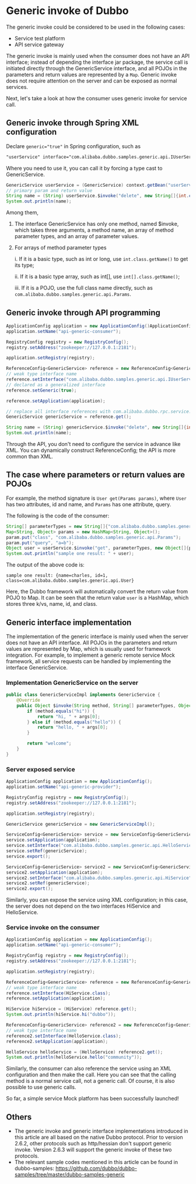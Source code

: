 # Generic invoke of Dubbo

The generic invoke could be considered to be used in the following cases:

- Service test platform
- API service gateway

The generic invoke is mainly used when the consumer does not have an API interface; 
instead of depending the interface jar package, the service call is initiated directly through the GenericService interface, and all POJOs in the parameters and return values are represented by a `Map`. 
Generic invoke does not require attention on the server and can be exposed as normal services.

Next, let's take a look at how the consumer uses generic invoke for service call.

## Generic invoke through Spring XML configuration

Declare `generic="true"` in Spring configuration, such as

```xml
"userService" interface="com.alibaba.dubbo.samples.generic.api.IUserService" generic="true"/>
```

Where you need to use it, you can call it by forcing a type cast to GenericService.

```java
GenericService userService = (GenericService) context.getBean("userService");
// primary param and return value
String name = (String) userService.$invoke("delete", new String[]{int.class.getName()}, new Object[]{1});
System.out.println(name);
```

Among them,

1. The interface GenericService has only one method, named $invoke, which takes three arguments, a method name, an array of method parameter types, and an array of parameter values.

2. For arrays of method parameter types

   i.	If it is a basic type, such as int or long, use `int.class.getName()` to get its type;
   
   ii. If it is a basic type array, such as int[], use `int[].class.getName()`;
   
   iii.	If it is a POJO, use the full class name directly, such as `com.alibaba.dubbo.samples.generic.api.Params`.

## Generic invoke through API programming

```java
ApplicationConfig application = new ApplicationConfig()ApplicationConfig application = new ApplicationConfig();
application.setName("api-generic-consumer");

RegistryConfig registry = new RegistryConfig();
registry.setAddress("zookeeper://127.0.0.1:2181");

application.setRegistry(registry);

ReferenceConfig<GenericService> reference = new ReferenceConfig<GenericService>();
// weak type interface name
reference.setInterface("com.alibaba.dubbo.samples.generic.api.IUserService");
// declared as a generalized interface
reference.setGeneric(true);

reference.setApplication(application);

// replace all interface references with com.alibaba.dubbo.rpc.service.GenericService
GenericService genericService = reference.get();

String name = (String) genericService.$invoke("delete", new String[]{int.class.getName()}, new Object[]{1});
System.out.println(name);
```

Through the API, you don't need to configure the service in advance like XML. You can dynamically construct ReferenceConfig; the API is more common than XML.

## The case where parameters or return values are POJOs

For example, the method signature is `User get(Params params)`, where `User` has two attributes, id and name, and `Params` has one attribute, query.

The following is the code of the consumer:

```java
String[] parameterTypes = new String[]{"com.alibaba.dubbo.samples.generic.api.Params"};
Map<String, Object> params = new HashMap<String, Object>();
param.put("class", "com.alibaba.dubbo.samples.generic.api.Params");
param.put("query", "a=b");
Object user = userService.$invoke("get", parameterTypes, new Object[]{param});
System.out.println("sample one result: " + user);
```

The output of the above code is:

```
sample one result: {name=charles, id=1, class=com.alibaba.dubbo.samples.generic.api.User}
```

Here, the Dubbo framework will automatically convert the return value from POJO to Map.
It can be seen that the return value `user` is a HashMap, which stores three k/vs, name, id, and class.

## Generic interface implementation

The implementation of the generic interface is mainly used when the server does not have an API interface. All POJOs in the parameters and return values are represented by Map, which is usually used for framework integration. For example, to implement a generic remote service Mock framework, all service requests can be handled by implementing the interface GenericService.

### Implementation GenericService on the server

```java
public class GenericServiceImpl implements GenericService {
    @Override
    public Object $invoke(String method, String[] parameterTypes, Object[] args) throws GenericException {
        if (method.equals("hi")) {
            return "hi, " + args[0];
        } else if (method.equals("hello")) {
            return "hello, " + args[0];
        }

        return "welcome";
    }
}
```

### Server exposed service

```java
ApplicationConfig application = new ApplicationConfig();
application.setName("api-generic-provider");

RegistryConfig registry = new RegistryConfig();
registry.setAddress("zookeeper://127.0.0.1:2181");

application.setRegistry(registry);

GenericService genericService = new GenericServiceImpl();

ServiceConfig<GenericService> service = new ServiceConfig<GenericService>();
service.setApplication(application);
service.setInterface("com.alibaba.dubbo.samples.generic.api.HelloService");
service.setRef(genericService);
service.export();

ServiceConfig<GenericService> service2 = new ServiceConfig<GenericService>();
service2.setApplication(application);
service2.setInterface("com.alibaba.dubbo.samples.generic.api.HiService");
service2.setRef(genericService);
service2.export();
```

Similarly, you can expose the service using XML configuration; in this case, the server does not depend on the two interfaces HiService and HelloService.

### Service invoke on the consumer

```java
ApplicationConfig application = new ApplicationConfig();
application.setName("api-generic-consumer");

RegistryConfig registry = new RegistryConfig();
registry.setAddress("zookeeper://127.0.0.1:2181");

application.setRegistry(registry);

ReferenceConfig<GenericService> reference = new ReferenceConfig<GenericService>();
// weak type interface name
reference.setInterface(HiService.class);
reference.setApplication(application);

HiService hiService = (HiService) reference.get();
System.out.println(hiService.hi("dubbo"));

ReferenceConfig<GenericService> reference2 = new ReferenceConfig<GenericService>();
// weak type interface name
reference2.setInterface(HelloService.class);
reference2.setApplication(application);

HelloService helloService = (HelloService) reference2.get();
System.out.println(helloService.hello("community"));
```

Similarly, the consumer can also reference the service using an XML configuration and then make the call. Here you can see that the calling method is a normal service call, not a generic call. Of course, it is also possible to use generic calls.

So far, a simple service Mock platform has been successfully launched!


## Others

-	The generic invoke and generic interface implementations introduced in this article are all based on the native Dubbo protocol. Prior to version 2.6.2, other protocols such as http/hessian don't support generic invoke. Version 2.6.3 will support the generic invoke of these two protocols.
-	The relevant sample codes mentioned in this article can be found in dubbo-samples: https://github.com/dubbo/dubbo-samples/tree/master/dubbo-samples-generic
